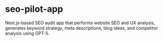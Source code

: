 # seo-pilot-app
Next.js-based SEO audit app that performs website SEO and UX analysis, generates keyword strategy, meta descriptions, blog ideas, and competitor analysis using GPT-5.
